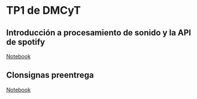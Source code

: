 # TP1 de DMCyT

## Introducción a procesamiento de sonido y la API de spotify

[Notebook](https://github.com/pabloriera/dmcyt_tp1/blob/master/Introduccion.ipynb)

## Clonsignas preentrega

[Notebook](https://github.com/pabloriera/dmcyt_tp1/blob/master/pre_TP1.ipynb)

